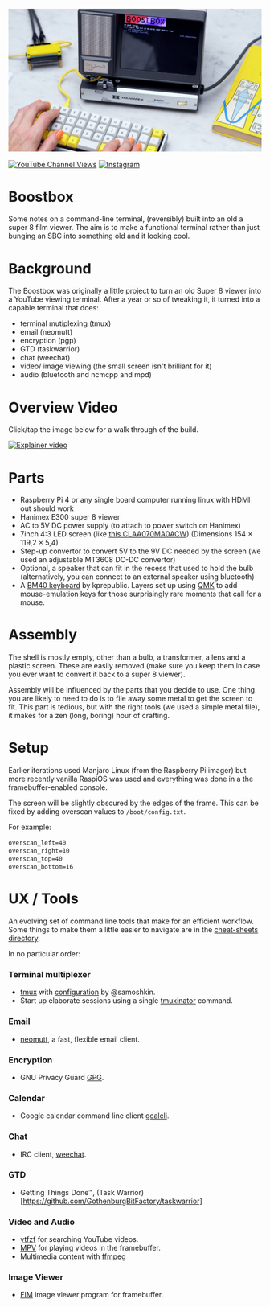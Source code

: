 ![Action Shot](/images/OscilloscopeBoostbox.jpg)

[![YouTube Channel Views](https://img.shields.io/youtube/channel/views/UCz5BOU9J9pB_O0B8-rDjCWQ?style=flat&logo=youtube&logoColor=red&labelColor=white&color=ffed53)](https://www.youtube.com/channel/UCz5BOU9J9pB_O0B8-rDjCWQ) [![Instagram](https://img.shields.io/github/stars/veebch?style=flat&logo=github&logoColor=black&labelColor=white&color=ffed53)](https://www.instagram.com/v_e_e_b/)


# Boostbox

Some notes on a command-line terminal, (reversibly) built into an old a super 8 film viewer. The aim is to make a functional terminal rather than just bunging an SBC into something old and it looking cool.


# Background

The Boostbox was originally a little project to turn an old Super 8 viewer into a YouTube viewing terminal. After a year or so of tweaking it, it turned into a capable terminal that does: 
- terminal mutiplexing (tmux)
- email (neomutt) 
- encryption (pgp)
- GTD (taskwarrior)
- chat (weechat)
- video/ image viewing (the small screen isn't brilliant for it)
- audio (bluetooth and ncmcpp and mpd)

# Overview Video

Click/tap the image below for a walk through of the build.


[![Explainer video](http://img.youtube.com/vi/I5iHMEqll0Q/0.jpg)](http://www.youtube.com/watch?v=I5iHMEqll0Q "Video Title")


# Parts
- Raspberry Pi 4 or any single board computer running linux with HDMI out should work
- Hanimex E300 super 8 viewer
- AC to 5V DC power supply (to attach to power switch on Hanimex)
- 7inch 4:3 LED screen (like [this CLAA070MA0ACW](https://www.aliexpress.com/item/1005004454598585.html)) (Dimensions 154 × 119,2 × 5,4)
- Step-up convertor to convert 5V to the 9V DC needed by the screen (we used an adjustable MT3608 DC-DC convertor)
- Optional, a speaker that can fit in the recess that used to hold the bulb (alternatively, you can connect to an external speaker using bluetooth)
- A [BM40 keyboard](https://kprepublic.com/products/bm40-rgb-40-hot-swap-custom-mechanical-keyboard-pcb-qmk-underglow-type-c-planck?variant=40660715536547) by kprepublic. Layers set up using [QMK](https://github.com/qmk/qmk_firmware) to add mouse-emulation keys for those surprisingly rare moments that call for a mouse.
# Assembly

The shell is mostly empty, other than a bulb, a transformer, a lens and a plastic screen. These are easily removed (make sure you keep them in case you ever want to convert it back to a super 8 viewer).

Assembly will be influenced by the parts that you decide to use. One thing you are likely to need to do is to file away some metal to get the screen to fit. This part is tedious, but with the right tools (we used a simple metal file), it makes for a zen (long, boring) hour of crafting.

# Setup

Earlier iterations used Manjaro Linux (from the Raspberry Pi imager) but more recently vanilla RaspiOS was used and everything was done in a the framebuffer-enabled console. 

The screen will be slightly obscured by the edges of the frame. This can be fixed by adding overscan values to `/boot/config.txt`.

For example:

```
overscan_left=40
overscan_right=10
overscan_top=40
overscan_bottom=16
```

# UX / Tools

An evolving set of command line tools that make for an efficient workflow. Some things to make them a little easier to navigate are in the [cheat-sheets directory](./cheatsheets).

In no particular order:

### Terminal multiplexer

- [tmux](https://github.com/tmux/tmux/wiki) with [configuration](https://github.com/samoshkin/tmux-config) by @samoshkin.
- Start up elaborate sessions using a single [tmuxinator](https://github.com/tmuxinator/tmuxinator) command.

### Email

- [neomutt](https://github.com/neomutt/neomutt), a fast, flexible email client.

### Encryption

- GNU Privacy Guard [GPG](https://gnupg.org/).

### Calendar

- Google calendar command line client [gcalcli](https://github.com/insanum/gcalcli).

### Chat

-  IRC client, [weechat](https://github.com/weechat/weechat).

### GTD

- Getting Things Done™, (Task Warrior)[https://github.com/GothenburgBitFactory/taskwarrior]

### Video and Audio

- [ytfzf](https://github.com/pystardust/ytfzf) for searching YouTube videos.
- [MPV](https://mpv.io/) for playing videos in the framebuffer.
- Multimedia content with [ffmpeg](https://github.com/FFmpeg/FFmpeg)

  
### Image Viewer

- [FIM](https://www.nongnu.org/fbi-improved/) image viewer program for framebuffer.





